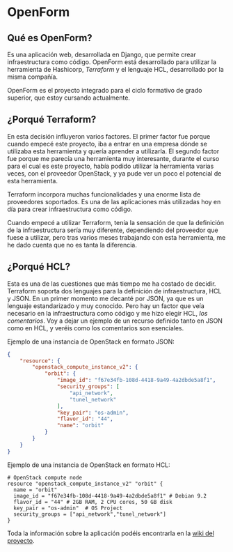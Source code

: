# OpenForm

## Qué es OpenForm?

Es una aplicación web, desarrollada en Django, que permite crear infraestructura como código. OpenForm está desarrollado para utilizar la herramienta de Hashicorp, *Terraform* y el lenguaje HCL, desarrollado por la misma compañía.

OpenForm es el proyecto integrado para el ciclo formativo de grado superior, que estoy cursando actualmente.

## ¿Porqué Terraform?

En esta decisión influyeron varios factores. El primer factor fue porque cuando empecé este proyecto, iba a entrar en una empresa dónde se utilizaba esta herramienta y quería aprender a utilizarla. El segundo factor fue porque me parecía una herramienta muy interesante, durante el curso para el cual es este proyecto, había podido utilizar la herramienta varias veces, con el proveedor OpenStack, y ya pude ver un poco el potencial de esta herramienta.

Terraform incorpora muchas funcionalidades y una enorme lista de proveedores soportados. Es una de las aplicaciones más utilizadas hoy en día para crear infraestructura como código.

Cuando empecé a utilizar Terraform, tenía la sensación de que la definición de la infraestructura sería muy diferente, dependiendo del proveedor que fuese a utilizar, pero tras varios meses trabajando con esta herramienta, me he dado cuenta que no es tanta la diferencia.

## ¿Porqué HCL?

Esta es una de las cuestiones que más tiempo me ha costado de decidir. Terraform soporta dos lenguajes para la definición de infraestructura, HCL y JSON. En un primer momento me decanté por JSON, ya que es un lenguaje estandarizado y muy conocido. Pero hay un factor que veía necesario en la infraestructura como código y me hizo elegir HCL, *los comentarios*. Voy a dejar un ejemplo de un recurso definido tanto en JSON como en HCL, y veréis como los comentarios son esenciales.

Ejemplo de una instancia de OpenStack en formato JSON:

```json
{
    "resource": {
        "openstack_compute_instance_v2": {
            "orbit": {
                "image_id": "f67e34fb-108d-4418-9a49-4a2dbde5a8f1",
                "security_groups": [
                    "api_network",
                    "tunel_network"
                ],
                "key_pair": "os-admin",
                "flavor_id": "44",
                "name": "orbit"
            }
        }
    }
}
```

Ejemplo de una instancia de OpenStack en formato HCL:

```hcl
# OpenStack compute node
resource "openstack_compute_instance_v2" "orbit" {
  name = "orbit"
  image_id = "f67e34fb-108d-4418-9a49-4a2dbde5a8f1" # Debian 9.2
  flavor_id = "44" # 2GB RAM, 2 CPU cores, 50 GB disk
  key_pair = "os-admin"  # OS Project
  security_groups = ["api_network","tunel_network"]
}
```

Toda la información sobre la aplicación podéis encontrarla en la [wiki del proyecto](https://github.com/sfbenitez/OpenForm/wiki).

